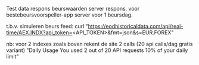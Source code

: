 Test data respons beurswaarden server respons, voor bestebeursvoorspeller-app server voor 1 beursdag. 

t.b.v. simuleren beurs feed:
curl "https://eodhistoricaldata.com/api/real-time/AEX.INDX?api_token=<API_TOKEN>&fmt=json&s=EUR.FOREX"

nb: voor 2 indexes zoals boven rekent de site 2 calls (20 api calls/dag gratis variant)
"Daily Usage
You used
2 out of 20 API requests
10% of your daily limit"
